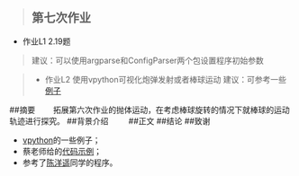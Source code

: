 >## 第七次作业
- 作业L1 2.19题
> 建议：可以使用argparse和ConfigParser两个包设置程序初始参数

>- 作业L2 使用vpython可视化炮弹发射或者棒球运动
> 建议：可参考一些[例子](http://www.visualrelativity.com/vpython/)

##摘要
　　拓展第六次作业的抛体运动，在考虑棒球旋转的情况下就棒球的运动轨迹进行探究。
##背景介绍
　　
##正文
##结论
##致谢
- [vpython](http://www.visualrelativity.com/vpython/)的一些例子；
- 蔡老师给的[代码示例](https://github.com/caihao/computational_physics_whu/tree/master/chapter1)；
- 参考了[陈洋遥](https://github.com/ChenYangyao/computationalphysics_N2013301020169)同学的程序。

